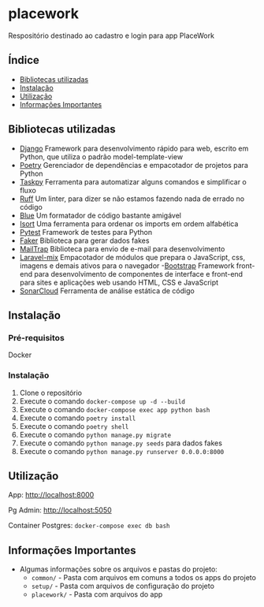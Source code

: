 # placework
Respositório destinado ao cadastro e login para app  PlaceWork

## Índice

- [Bibliotecas utilizadas](#bibliotecas-utilizadas)
- [Instalação](#instalação)
- [Utilização](#utilização)
- [Informações Importantes](#informações-importantes)

## Bibliotecas utilizadas

- [Django](https://www.djangoproject.com/)
Framework para desenvolvimento rápido para web, escrito em Python, que utiliza o padrão model-template-view
- [Poetry](https://python-poetry.org/)
Gerenciador de dependências e empacotador de projetos para Python
- [Taskpy](https://github.com/taskipy/taskipy)
Ferramenta para automatizar alguns comandos e simplificar o fluxo
- [Ruff](https://docs.astral.sh/ruff/)
Um linter, para dizer se não estamos fazendo nada de errado no código
- [Blue](https://blue.readthedocs.io/en/latest/index.html)
Um formatador de código bastante amigável
- [Isort](https://pycqa.github.io/isort/)
Uma ferramenta para ordenar os imports em ordem alfabética
- [Pytest](https://docs.pytest.org/en/7.4.x/)
Framework de testes para Python
- [Faker](https://github.com/joke2k/faker)
Biblioteca para gerar dados fakes
- [MailTrap](https://mailtrap.io/)
Biblioteca para envio de e-mail para desenvolvimento
- [Laravel-mix](https://laravel-mix.com/)
Empacotador de módulos que prepara o JavaScript, css, imagens e demais ativos para o navegador
-[Bootstrap](https://getbootstrap.com/)
Framework front-end para desenvolvimento de componentes de interface e front-end para sites e aplicações web usando HTML, CSS e JavaScript
- [SonarCloud](https://sonarcloud.io/)
Ferramenta de análise estática de código


## Instalação

### Pré-requisitos
Docker

### Instalação
1. Clone o repositório
2. Execute o comando `docker-compose up -d --build`
3. Execute o comando `docker-compose exec app python bash`
4. Execute o comando `poetry install`
4. Execute o comando `poetry shell`
5. Execute o comando `python manage.py migrate`
6. Execute o comando `python manage.py seeds` para dados fakes
7. Execute o comando `python manage.py runserver 0.0.0.0:8000`


## Utilização

App: [http://localhost:8000](http://localhost:8000/)

Pg Admin: [http://localhost:5050](http://localhost:5050/)

Container Postgres: `docker-compose exec db bash`


## Informações Importantes

- Algumas informações sobre os arquivos e pastas do projeto:
    - `common/` - Pasta com arquivos em comuns a todos os apps do projeto
    - `setup/` - Pasta com arquivos de configuração do projeto
    - `placework/` - Pasta com arquivos do app